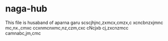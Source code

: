 # naga-hub





This file is husaband of aparna garu
scscjhjnc,zxmcx,cmzx,c
xcncbnzxjmnc mc,nx.,cmxc
ccxnmcnxmc,nz,czm,cxc
cNcjxb cj,zxcnzmcc
camnabc,jm,cmc
